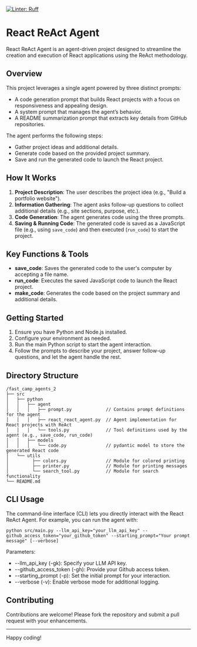 [![Linter: Ruff](https://img.shields.io/badge/Linter-Ruff-brightgreen?style=flat-square)](https://github.com/charliermarsh/ruff)
# React ReAct Agent

React ReAct Agent is an agent-driven project designed to streamline the creation and execution of React applications using the ReAct methodology.

## Overview

This project leverages a single agent powered by three distinct prompts:
- A code generation prompt that builds React projects with a focus on responsiveness and appealing design.
- A system prompt that manages the agent’s behavior.
- A README summarization prompt that extracts key details from GitHub repositories.

The agent performs the following steps:
- Gather project ideas and additional details.
- Generate code based on the provided project summary.
- Save and run the generated code to launch the React project.

## How It Works

1. **Project Description**: The user describes the project idea (e.g., "Build a portfolio website").
2. **Information Gathering**: The agent asks follow-up questions to collect additional details (e.g., site sections, purpose, etc.).
3. **Code Generation**: The agent generates code using the three prompts.
4. **Saving & Running Code**: The generated code is saved as a JavaScript file (e.g., using `save_code`) and then executed (`run_code`) to start the project.

## Key Functions & Tools

- **save_code**: Saves the generated code to the user's computer by accepting a file name.
- **run_code**: Executes the saved JavaScript code to launch the React project.
- **make_code**: Generates the code based on the project summary and additional details.

## Getting Started

1. Ensure you have Python and Node.js installed.
2. Configure your environment as needed.
3. Run the main Python script to start the agent interaction.
4. Follow the prompts to describe your project, answer follow-up questions, and let the agent handle the rest.

## Directory Structure

```
/fast_camp_agents_2
├── src
│   ├── python
│   │   ├── agent
│   │   │   ├── prompt.py             // Contains prompt definitions for the agent
│   │   │   ├── react_react_agent.py  // Agent implementation for React projects with ReAct
│   │   │   └── tools.py              // Tool definitions used by the agent (e.g., save_code, run_code)
│   │   ├── models
│   │   │   └── code.py               // pydantic model to store the generated React code
│   └── utils
│         ├── colors.py               // Module for colored printing
│         ├── printer.py              // Module for printing messages
│         └── search_tool.py          // Module for search functionality
└── README.md
```

## CLI Usage
The command-line interface (CLI) lets you directly interact with the React ReAct Agent. For example, you can run the agent with:
```
python src/main.py --llm_api_key="your_llm_api_key" --github_access_token="your_github_token" --starting_prompt="Your prompt message" [--verbose]
```
Parameters:
- --llm_api_key (-gk): Specify your LLM API key.
- --github_access_token (-gh): Provide your Github access token.
- --starting_prompt (-p): Set the initial prompt for your interaction.
- --verbose (-v): Enable verbose mode for additional logging.

## Contributing

Contributions are welcome! Please fork the repository and submit a pull request with your enhancements.

---

Happy coding!
